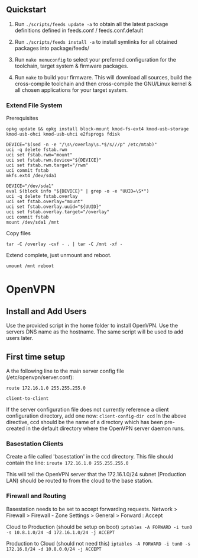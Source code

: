 


## Quickstart

1. Run `./scripts/feeds update -a` to obtain all the latest package definitions
   defined in feeds.conf / feeds.conf.default

2. Run `./scripts/feeds install -a` to install symlinks for all obtained
   packages into package/feeds/

3. Run `make menuconfig` to select your preferred configuration for the
   toolchain, target system & firmware packages.

4. Run `make` to build your firmware. This will download all sources, build the
   cross-compile toolchain and then cross-compile the GNU/Linux kernel & all chosen
   applications for your target system.

### Extend File System
Prerequisites

`opkg update && opkg install block-mount kmod-fs-ext4 kmod-usb-storage kmod-usb-ohci kmod-usb-uhci e2fsprogs fdisk`

```
DEVICE="$(sed -n -e "/\s\/overlay\s.*$/s///p" /etc/mtab)"
uci -q delete fstab.rwm
uci set fstab.rwm="mount"
uci set fstab.rwm.device="${DEVICE}"
uci set fstab.rwm.target="/rwm"
uci commit fstab
mkfs.ext4 /dev/sda1

DEVICE="/dev/sda1"
eval $(block info "${DEVICE}" | grep -o -e "UUID=\S*")
uci -q delete fstab.overlay
uci set fstab.overlay="mount"
uci set fstab.overlay.uuid="${UUID}"
uci set fstab.overlay.target="/overlay"
uci commit fstab
mount /dev/sda1 /mnt
```
Copy files

`tar -C /overlay -cvf - . | tar -C /mnt -xf -`

Extend complete, just unmount and reboot.

`umount /mnt
reboot`


# OpenVPN
## Install and Add Users
Use the provided script in the home folder to install OpenVPN. Use the servers DNS name as the hostname.
The same script will be used to add users later.

## First time setup
A the following line to the main server config file (/etc/openvpn/server.conf):

`route 172.16.1.0 255.255.255.0`

`client-to-client`


If the server configuration file does not currently reference a client configuration directory, add one now:
`client-config-dir ccd`
In the above directive, ccd should be the name of a directory which has been pre-created in the default directory where the OpenVPN server daemon runs.

### Basestation Clients
Create a file called 'basestation' in the ccd directory. This file should contain the line:
`iroute 172.16.1.0 255.255.255.0`

This will tell the OpenVPN server that the 172.16.1.0/24 subnet (Production LAN) should be routed to from the cloud to the base station.

### Firewall and Routing

Basestation needs to be set to accept forwarding requests. 
Network > Firewall > Firewall - Zone Settings > General > Forward : Accept

Cloud to Production (should be setup on boot)
`iptables -A FORWARD -i tun0 -s 10.8.1.0/24 -d 172.16.1.0/24 -j ACCEPT`

Production to Cloud (should not need this)
`iptables -A FORWARD -i tun0 -s 172.16.0/24 -d 10.8.0.0/24 -j ACCEPT`
